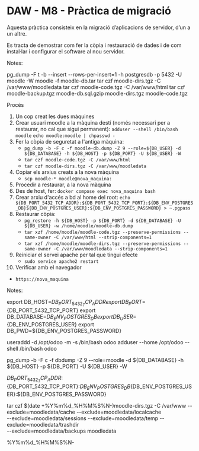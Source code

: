 # DAW - M8 - Pràctica de migració

Aquesta pràctica consisteix en la migració d’aplicacions de servidor, d’un a un altre.

Es tracta de demostrar com fer la còpia i restauració de dades i de com instal·lar i configurar el software al nou servidor.

Notes:

pg_dump -F t -b --insert --rows-per-insert=1 -h postgresdb -p 5432 -U moodle -W moodle -f moodle-db.tar
tar czf moodle-dirs.tgz -C /var/www/moodledata 
tar czf moodle-code.tgz -C /var/www/html
tar czf moodle-backup.tgz moodle-db.sql.gzip moodle-dirs.tgz moodle-code.tgz


Procés

1. Un cop creat les dues màquines
2. Crear usuari moodle a la màquina destí (només necessari per a restaurar, no cal que sigui permanent):
   `adduser --shell /bin/bash moodle`
   `echo moodle:moodle | chpasswd -`
3. Fer la còpia de seguretat a l'antiga màquina:
   - `pg_dump -b -F c -f moodle-db.dump -Z 9 --role=${DB_USER} -d ${DB_DATABASE} -h ${DB_HOST} -p ${DB_PORT} -U ${DB_USER} -W`
   - `tar czf moodle-code.tgz -C /var/www/html`
   - `tar czf moodle-dirs.tgz -C /var/www/moodledata`
4. Copiar els arxius creats a la nova màquina
   - `scp moodle-* moodle@nova_maquina:`
5. Procedir a restaurar, a la nova màquina
6. Des de host, fer:
   `docker compose exec nova_maquina bash`
7. Crear arxiu d'accés a bd al home del root:
   `echo ${DB_PORT_5432_TCP_ADDR}:${DB_PORT_5432_TCP_PORT}:${DB_ENV_POSTGRES_DB}${DB_ENV_POSTGRES_USER}:${DB_ENV_POSTGRES_PASSWORD} > ~.pgpass`
8. Restaurar còpia:
   - `pg_restore -h ${DB_HOST} -p ${DB_PORT} -d ${DB_DATABASE} -U ${DB_USER} -w /home/moodle/moodle-db.dump`
   - `tar xzf /home/moodle/moodle-code.tgz --preserve-permissions --same-owner -C /var/www/html --strip-components=1`
   - `tar xzf /home/moodle/moodle-dirs.tgz --preserve-permissions --same-owner -C /var/www/moodledata --strip-components=1`
9. Reiniciar el servei apache per tal que tingui efecte
   - `sudo service apache2 restart`
10. Verificar amb el navegador
   - `https://nova_maquina`



Notes:

export DB_HOST=${DB_PORT_5432_TCP_ADDR}
export DB_PORT=${DB_PORT_5432_TCP_PORT}
export DB_DATABASE=${DB_ENV_POSTGRES_DB}
export DB_USER=${DB_ENV_POSTGRES_USER}
export DB_PWD=${DB_ENV_POSTGRES_PASSWORD}


useraddd -d /opt/odoo -m -s /bin/bash odoo
adduser --home /opt/odoo --shell /bin/bash odoo

pg_dump -b -F c -f dbdump -Z 9 --role=moodle -d ${DB_DATABASE} -h ${DB_HOST} -p ${DB_PORT} -U ${DB_USER} -W


${DB_PORT_5432_TCP_ADDR}:${DB_PORT_5432_TCP_PORT}:${DB_ENV_POSTGRES_DB}${DB_ENV_POSTGRES_USER}:${DB_ENV_POSTGRES_PASSWORD}

tar czf $(date +%Y%m%d_%H%M%S%N-)moodle-dirs.tgz -C /var/www --exclude=moodledata/cache --exclude=moodledata/localcache \
--exclude=moodledata/sessions --exclude=moodledata/temp --exclude=moodledata/trashdir \
 --exclude=moodledata/backups moodledata
 
 
%Y%m%d_%H%M%S%N-
